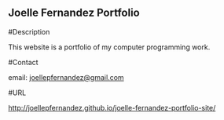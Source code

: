 Joelle Fernandez Portfolio
---

#Description

This website is a portfolio of my computer programming work. 

#Contact

email: joellepfernandez@gmail.com

#URL

http://joellepfernandez.github.io/joelle-fernandez-portfolio-site/